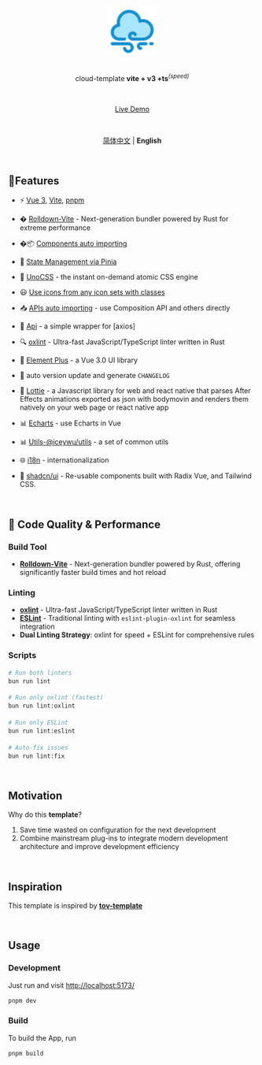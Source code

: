 <p align="center">
  <br>
  <img width="100" src="./public/logo.svg" alt="logo of vue-awesome repository">
  <br>
  <br>
</p>
<p align='center'>
cloud-template <b>vite + v3 +ts</b><sup><em>(speed)</em></sup><br>
</p>

<br>

<p align='center'>
<a href="https://cloud-template.netlify.app/">Live Demo</a>
</p>

<br>

<p align='center'>
<a href="./README.md">简体中文</a> | <b>English</b>
</p>

<br>

## 🐳Features

- ⚡️ [Vue 3](https://github.com/vuejs/core), [Vite](https://github.com/vitejs/vite), [pnpm](https://pnpm.io/)

- � [Rolldown-Vite](https://rolldown.rs/) - Next-generation bundler powered by Rust for extreme performance

- �📦 [Components auto importing](./src/components)

- 🍍 [State Management via Pinia](https://pinia.vuejs.org/)

- 🎨 [UnoCSS](https://github.com/antfu/unocss) - the instant on-demand atomic CSS engine

- 😃 [Use icons from any icon sets with classes](https://github.com/antfu/unocss/tree/main/packages/preset-icons)

- 📥 [APIs auto importing](https://github.com/antfu/unplugin-auto-import) - use Composition API and others directly

- 🦾 [Api](./src/api) - a simple wrapper for [axios]

- 🔍 [oxlint](https://oxc.rs/) - Ultra-fast JavaScript/TypeScript linter written in Rust

- 🎨 [Element Plus](https://element-plus.org/) - a Vue 3.0 UI library
<!-- - 🚀  自动版本更新并生成 `CHANGELOG` -->
- 🚀 auto version update and generate `CHANGELOG`
<!-- Lottie -->
- 🎨 [Lottie](https://github.com/airbnb/lottie-web) - a Javascript library for web and react native that parses After Effects animations exported as json with bodymovin and renders them natively on your web page or react native app
<!-- echarts,vue echarts 封装 -->
- 📊 [Echarts](https://echarts.apache.org/zh/index.html) - use Echarts in Vue

<!-- iceywu/utils -->

- 📊 [Utils-@iceywu/utils](https://github.com/iceywu/utils) - a set of common utils
<!-- i18n -->
- 🌐 [i18n](https://github.com/intlify/vue-i18n-next/tree/master/packages/vue-i18n#readme) - internationalization

- 🎨 [shadcn/ui](https://www.shadcn-vue.com/) - Re-usable components built with Radix Vue, and Tailwind CSS.

<br>

## 🚀 Code Quality & Performance

### Build Tool

- **[Rolldown-Vite](https://rolldown.rs/)** - Next-generation bundler powered by Rust, offering significantly faster build times and hot reload

### Linting

- **[oxlint](https://oxc.rs/)** - Ultra-fast JavaScript/TypeScript linter written in Rust
- **[ESLint](https://eslint.org/)** - Traditional linting with `eslint-plugin-oxlint` for seamless integration
- **Dual Linting Strategy**: oxlint for speed + ESLint for comprehensive rules

### Scripts

```bash
# Run both linters
bun run lint

# Run only oxlint (fastest)
bun run lint:oxlint

# Run only ESLint
bun run lint:eslint

# Auto-fix issues
bun run lint:fix
```

<br>

## Motivation

Why do this **template**?

1. Save time wasted on configuration for the next development
2. Combine mainstream plug-ins to integrate modern development architecture and improve development efficiency

<br />

<!-- ## 启发 🐃

该模板受 **[vitesse](https://github.com/antfu/vitesse)** 启发，如果你有 `SSG`
的场景，推荐你使用 **[vitesse](https://github.com/antfu/vitesse)**。 -->

## Inspiration

This template is inspired by **[tov-template](https://github.com/dishait/tov-template)**

<br />

## Usage

### Development

Just run and visit <http://localhost:5173/>

```bash
pnpm dev
```

### Build

To build the App, run

```bash
pnpm build
```
